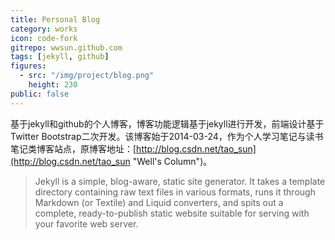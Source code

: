 ```yaml
---
title: Personal Blog
category: works
icon: code-fork
gitrepo: wwsun.github.com
tags: [jekyll, github]
figures:
  - src: "/img/project/blog.png"
    height: 230
public: false
---
```


基于jekyll和github的个人博客，博客功能逻辑基于jekyll进行开发，前端设计基于Twitter Bootstrap二次开发。该博客始于2014-03-24，作为个人学习笔记与读书笔记类博客站点，原博客地址：[http://blog.csdn.net/tao_sun](http://blog.csdn.net/tao_sun "Well's Column")。

> Jekyll is a simple, blog-aware, static site generator. It takes a template directory containing raw text files in various formats, runs it through Markdown (or Textile) and Liquid converters, and spits out a complete, ready-to-publish static website suitable for serving with your favorite web server.